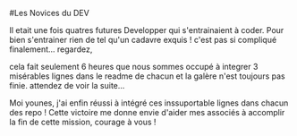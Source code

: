 #Les Novices du DEV

Il etait une fois quatres futures Developper qui s'entrainaient à coder. 
Pour bien s'entrainer rien de tel qu'un cadavre exquis !
c'est pas si compliqué finalement... regardez,

cela fait seulement 6 heures que nous sommes occupé à integrer 3 misérables lignes
dans le readme de chacun et la galère n'est toujours pas finie.
attendez de voir la suite...

Moi younes, j'ai enfin réussi à intégré ces inssuportable lignes dans
chacun des repo ! Cette victoire me donne envie d'aider mes associés 
à accomplir la fin de cette mission, courage à vous !
